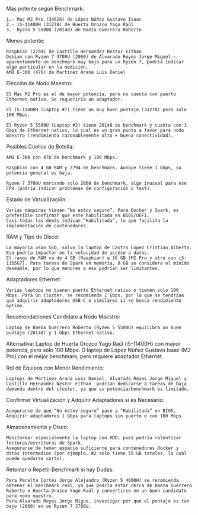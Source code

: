 Más potente según Benchmark:

    1.- Mac M2 Pro (34628) de López Núñez Gustavo Isaac
    2.- i5-11400H (31278) de Huerta Orozco Yago Raúl
    3.- Ryzen 5 5500U (20148) de Baeza Guerrero Roberto

Menos potente:

    Raspbian (2794) de Castillo Hernandez Nestor Eithan
    Debian con Ryzen 7 3700U (2060) de Alvarado Reyes Jorge Miguel — aparentemente un benchmark muy bajo para un Ryzen 7, podría indicar algo particular en la medición.
    AMD E-300 (476) de Martinez Arana Luis Daniel


Elección de Nodo Maestro:

    El Mac M2 Pro es el de mayor potencia, pero no cuenta con puerto Ethernet nativo. Se requeriría un adaptador.
    
    El i5-11400H (Laptop #7) tiene un muy buen puntaje (31278) pero solo 100 Mbps.

    El Ryzen 5 5500U (Laptop #2) tiene 20148 de benchmark y cuenta con 1 Gbps de Ethernet nativo, lo cual es un gran punto a favor para nodo maestro (rendimiento razonablemente alto + buena conectividad).

Posibles Cuellos de Botella:

    AMD E-300 con 476 de benchmark y 100 Mbps.
    
    Raspbian con 4 GB RAM y 2794 de benchmark. Aunque tiene 1 Gbps, su potencia general es baja.

    Ryzen 7 3700U marcando solo 2060 de benchmark, algo inusual para ese CPU (podría indicar problemas de configuración o test).

Estado de Virtualización:

    Varias máquinas tienen “No estoy seguro”. Para Docker y Spark, es preferible confirmar que esté habilitada en BIOS/UEFI.
    Casi todas las demás indican “Habilitada”, lo que facilita la implementación de contenedores.

RAM y Tipo de Disco:

    La mayoría usan SSD, salvo la laptop de Castro López Cristian Alberto. Eso podría impactar en la velocidad de acceso a datos.
    El rango de RAM va de 4 GB (Raspbian) a 16 GB (M2 Pro y otra con i5-1155G7). Para tareas de Spark en memoria, 8 GB se considera el mínimo deseable, por lo que menores a eso podrían ser limitantes.

Adaptadores Ethernet:

    Varias laptops no tienen puerto Ethernet nativo o tienen solo 100 Mbps. Para un cluster, se recomienda 1 Gbps, por lo que se tendrían que adquirir adaptadores USB-C o similares si se busca rendimiento óptimo.

Recomendaciones
Candidato a Nodo Maestro:

    Laptop de Baeza Guerrero Roberto (Ryzen 5 5500U) equilibra un buen puntaje (20148) y 1 Gbps Ethernet nativo.

Alternativa: 
    Laptop de Huerta Orozco Yago Raúl (i5-11400H) con mayor potencia, pero solo 100 Mbps. O laptop de López Núñez Gustavo Isaac (M2 Pro) con el mejor benchmark, pero requiere adaptador Ethernet.

Rol de Equipos con Menor Rendimiento:

    Laptops de Martinez Arana Luis Daniel, Alvarado Reyes Jorge Miguel y Castillo Hernandez Nestor Eithan  podrían dedicarse a tareas de baja demanda dentro del cluster, ya que su potencia/benchmark es limitado.

Confirmar Virtualización y Adquirir Adaptadores si es Necesario:

    Asegurarse de que “No estoy seguro” pase a “Habilitada” en BIOS.
    Adquirir adaptadores 1 Gbps para laptops sin puerto o con 100 Mbps.

Almacenamiento y Disco:

    Monitorear especialmente la laptop con HDD, pues podría ralentizar lecturas/escrituras de Spark.
    Asegurarse de tener espacio suficiente para contenedores Docker y datos intermedios (por ejemplo, #2 solo tiene 55 GB totales, lo cual puede quedarse corto).

Retomar o Repetir Benchmark si hay Dudas:

    Para Peralta Cortés Jorge Alejandro (Ryzen 5 4600H) se recomienda obtener el benchmark real, ya que podría estar cerca de Baeza Guerrero Roberto o Huerta Orozco Yago Raúl y convertirse en un buen candidato para nodo maestro.
    Para Alvarado Reyes Jorge Migue, investigar por qué el puntaje es tan bajo (2060) en un Ryzen 7 3700U.